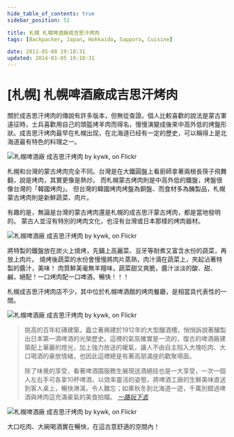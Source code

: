 ```yaml
---
hide_table_of_contents: true
sidebar_position: 51

title: 札幌 札幌啤酒廠成吉思汗烤肉
tags: [Backpacker, Japan, Hokkaido, Sapporo, Cuisine]

date: 2011-05-08 19:18:31
updated: 2014-01-05 19:18:31
---
```


[札幌] 札幌啤酒廠成吉思汗烤肉
=========================

關於成吉思汗烤肉的傳說有許多版本，但無從查證。個人比較喜歡的說法是蒙古軍遠征時，士兵喜歡用自己的頭盔烤羊肉而得名，慢慢演變成後來中高外低的烤盤形狀。成吉思汗烤肉最早在札幌出现，在北海道已经有一定的歷史，可以稱得上是北海道最有特色的料理之一。

![札幌啤酒廠 成吉思汗烤肉 by kywk, on Flickr](http://farm8.staticflickr.com/7246/7547031776_62cec3b02e_c.jpg)

札幌和台灣的蒙古烤肉完全不同。台灣是在大鐵圓盤上看廚師拿著兩根長筷子飛舞翻，說是烤肉，其實更像是熱炒。
而札幌蒙古烤肉則是中高外低的鐵盤，烤盤很像台灣的「韓國烤肉」。
但台灣的韓國烤肉烤盤為銅盤、而食材多為醃製品，札幌蒙古烤肉則是新鮮蔬菜、肉片。

有趣的是，無論是台灣的蒙古烤肉還是札幌的成吉思汗蒙古烤肉，都是當地發明的。
蒙古人並沒有特別的烤肉文化，也沒有台灣或日本那樣的烤肉器材。

![札幌啤酒廠 成吉思汗烤肉 by kywk, on Flickr](http://farm9.staticflickr.com/8017/7547034638_27237e88c9_c.jpg)

將特製的鐵盤放在炭火上燒烤，先鋪上高麗菜、豆牙等耐煮又富含水份的蔬菜，再放上肉片。
燒烤後蔬菜的水份會慢慢將肉片蒸熟，肉汁滴在蔬菜上，夾起沾著特製的醬汁，美味！
肉質鮮美毫無羊羶味，蔬菜甜又爽脆，醬汁淡淡的酸、甜、鹹，絕配！一口烤肉配一口啤酒，暢快！！！

札幌成吉思汗烤肉店不少，其中位於札幌啤酒館的烤肉餐廳，是相當具代表性的一間。

![札幌啤酒廠 成吉思汗烤肉 by kywk, on Flickr](http://farm9.staticflickr.com/8013/7547030280_dd7ed78683_c.jpg)

> 挑高的百年紅磚建築，矗立著興建於1912年的大型釀酒槽，悄悄訴說著釀製出日本第一滴啤酒的光榮歷史。這裡的氣氛確實是一流的，復古的啤酒廠建築配上華麗的燈光，加上強力放送的暖氣，讓人不由自主陷入大塊吃肉、大口喝酒的豪放情緒，也因此這裡總是有著高朋滿座的歡聚場面。
>
> 除了味覺的享受，看著啤酒園服務生展現送酒絕技也是一大享受，一次一個人左右手可各拿10杯啤酒，以效率靈活的姿態，將啤酒工廠的生鮮美味直送到客人桌上，暢快淋漓，令人難忘；如果秋冬到北海道一遊，千萬別錯過啤酒與烤肉這充滿豪氣的美食拍檔。
> _[一路玩下去](http://goo.gl/TD9H6)_

![札幌啤酒廠 成吉思汗烤肉 by kywk, on Flickr](http://farm9.staticflickr.com/8426/7547035802_457300ebb4_c.jpg)

大口吃肉、大碗喝酒實在暢快，在這古意舒適的空間內！
